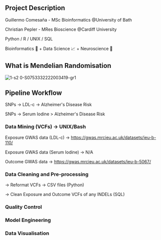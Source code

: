 ## Project Description 

Guillermo Comesaña - MSc Bioinformatics @University of Bath

Christian Pepler - MRes Bioscience @Cardiff University

Python / R / UNIX / SQL

Bioinformatics 🧬 + Data Science 📈 + Neuroscience 🧠

## What is Mendelian Randomisation

![1-s2 0-S0753332222003419-gr1](https://github.com/user-attachments/assets/b51c516e-c858-4d13-8529-8683abdf1e09)


## Pipeline Workflow

SNPs -> LDL-c -> Alzheimer's Disease Risk

SNPs -> Serum Iodine > Alzheimer's Disease Risk

### Data Mining (VCFs) -> UNIX/Bash
Exposure GWAS data (LDL-c) -> https://gwas.mrcieu.ac.uk/datasets/ieu-b-110/

Exposure GWAS data (Serum Iodine) -> N/A

Outcome GWAS data -> https://gwas.mrcieu.ac.uk/datasets/ieu-b-5067/

### Data Cleaning and Pre-processing
-> Reformat VCFs -> CSV files (Python)

-> Clean Exposure and Outcome VCFs of any INDELs (SQL)

### Quality Control

### Model Engineering

### Data Visualisation 
